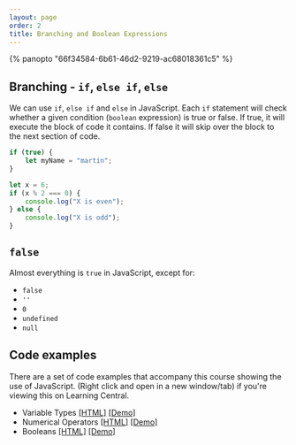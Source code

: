 ```yaml
---
layout: page
order: 2
title: Branching and Boolean Expressions
---
```


{% panopto "66f34584-6b61-46d2-9219-ac68018361c5" %}

## Branching - `if`, `else if`, `else`

We can use `if`, `else if` and `else` in JavaScript. Each `if` statement will check whether a given condition (`boolean` expression) is true or false. If true, it will execute the block of code it contains. If false it will skip over the block to the next section of code.

```js
if (true) {
    let myName = "martin";
}
```

```js
let x = 6;
if (x % 2 === 0) {
    console.log("X is even");
} else {
    console.log("X is odd");
}
```

## `false`

Almost everything is `true` in JavaScript, except for:

-   `false`
-   `''`
-   `0`
-   `undefined`
-   `null`

## Code examples

There are a set of code examples that accompany this course showing the use of JavaScript. (Right click and open in a new window/tab) if you're viewing this on Learning Central.

-   Variable Types [[HTML]](https://github.com/martinjc/introduction-to-js/examples/blob/master/basic-js/types.html) [[Demo]](https://martinjc.github.io/introduction-to-js/examples/basic-js/types.html)
-   Numerical Operators [[HTML]](https://github.com/martinjc/introduction-to-js/examples/blob/master/basic-js/numbers.html) [[Demo]](https://martinjc.github.io/introduction-to-js/examples/basic-js/numbers.html)
-   Booleans [[HTML]](https://github.com/martinjc/introduction-to-js/examples/blob/master/basic-js/booleans.html) [[Demo]](https://martinjc.github.io/introduction-to-js/examples/basic-js/booleans.html)
